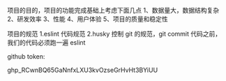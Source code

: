项目的目的，项目的功能完成基础上考虑下面几点
1、数据量大，数据结构复杂
2、研发效率
3、性能
4、用户体验
5、项目的质量和稳定性

项目的规范
1.eslint 代码规范
2.husky 控制 git 的规范，git commit 代码之前，我们的代码必须跑一遍 eslint

github token:

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
